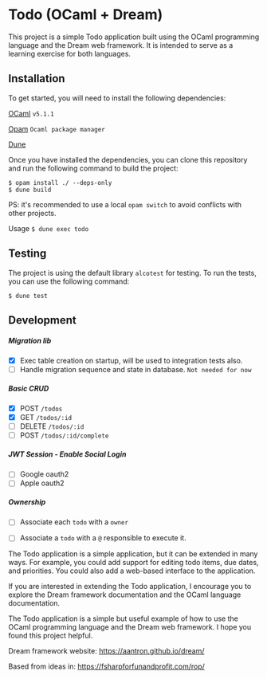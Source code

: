 
# Todo (OCaml + Dream)

This project is a simple Todo application built using the OCaml programming language and the Dream web framework. It is intended to serve as a learning exercise for both languages.

## Installation

To get started, you will need to install the following dependencies:

 
[OCaml](https://ocaml.org/install) `v5.1.1`

[Opam](https://opam.ocaml.org/doc/Install.html) `Ocaml package manager` 

[Dune](https://dune.readthedocs.io/en/stable/howto/install-dune.html) 

Once you have installed the dependencies, you can clone this repository and run the following command to build the project:
  
    $ opam install ./ --deps-only
    $ dune build

 PS: it's recommended to use a local `opam switch` to avoid conflicts with other projects.
 
Usage
`$ dune exec todo`

## Testing
The project is using the default library `alcotest` for testing. To run the tests, you can use the following command:

    $ dune test

## Development
##### Migration lib
 - [X] Exec table creation on startup, will be used to integration tests also.
 - [ ] Handle migration sequence and state in database. `Not needed for now`

##### Basic CRUD
 - [X] POST `/todos`  
 - [X] GET `/todos/:id`
 - [ ] DELETE `/todos/:id`
 - [ ] POST `/todos/:id/complete`

##### JWT Session - Enable Social Login
- [ ] Google oauth2
- [ ] Apple oauth2

#####  Ownership 
- [ ] Associate each `todo` with a `owner`
- [ ] Associate a `todo` with a `@` responsible to execute it. 


The Todo application is a simple application, but it can be extended in many ways. For example, you could add support for editing todo items, due dates, and priorities. You could also add a web-based interface to the application.

  

If you are interested in extending the Todo application, I encourage you to explore the Dream framework documentation and the OCaml language documentation.

  
The Todo application is a simple but useful example of how to use the OCaml programming language and the Dream web framework. I hope you found this project helpful.

Dream framework website: https://aantron.github.io/dream/

Based from ideas in: https://fsharpforfunandprofit.com/rop/
